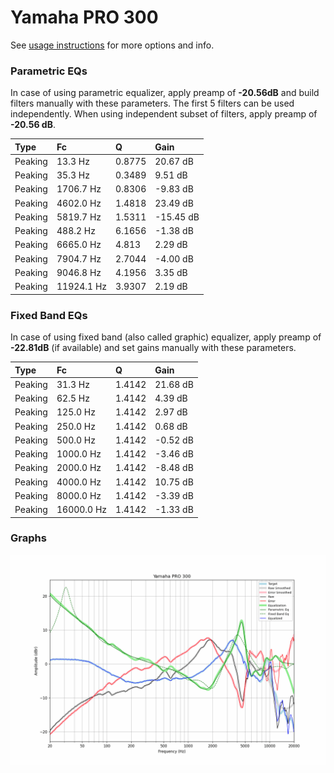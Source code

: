 # Yamaha PRO 300
See [usage instructions](https://github.com/jaakkopasanen/AutoEq#usage) for more options and info.

### Parametric EQs
In case of using parametric equalizer, apply preamp of **-20.56dB** and build filters manually
with these parameters. The first 5 filters can be used independently.
When using independent subset of filters, apply preamp of **-20.56 dB**.

| Type    | Fc         |      Q | Gain      |
|:--------|:-----------|:-------|:----------|
| Peaking | 13.3 Hz    | 0.8775 | 20.67 dB  |
| Peaking | 35.3 Hz    | 0.3489 | 9.51 dB   |
| Peaking | 1706.7 Hz  | 0.8306 | -9.83 dB  |
| Peaking | 4602.0 Hz  | 1.4818 | 23.49 dB  |
| Peaking | 5819.7 Hz  | 1.5311 | -15.45 dB |
| Peaking | 488.2 Hz   | 6.1656 | -1.38 dB  |
| Peaking | 6665.0 Hz  | 4.813  | 2.29 dB   |
| Peaking | 7904.7 Hz  | 2.7044 | -4.00 dB  |
| Peaking | 9046.8 Hz  | 4.1956 | 3.35 dB   |
| Peaking | 11924.1 Hz | 3.9307 | 2.19 dB   |

### Fixed Band EQs
In case of using fixed band (also called graphic) equalizer, apply preamp of **-22.81dB**
(if available) and set gains manually with these parameters.

| Type    | Fc         |      Q | Gain     |
|:--------|:-----------|:-------|:---------|
| Peaking | 31.3 Hz    | 1.4142 | 21.68 dB |
| Peaking | 62.5 Hz    | 1.4142 | 4.39 dB  |
| Peaking | 125.0 Hz   | 1.4142 | 2.97 dB  |
| Peaking | 250.0 Hz   | 1.4142 | 0.68 dB  |
| Peaking | 500.0 Hz   | 1.4142 | -0.52 dB |
| Peaking | 1000.0 Hz  | 1.4142 | -3.46 dB |
| Peaking | 2000.0 Hz  | 1.4142 | -8.48 dB |
| Peaking | 4000.0 Hz  | 1.4142 | 10.75 dB |
| Peaking | 8000.0 Hz  | 1.4142 | -3.39 dB |
| Peaking | 16000.0 Hz | 1.4142 | -1.33 dB |

### Graphs
![](./Yamaha%20PRO%20300.png)